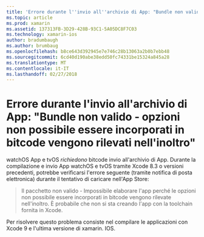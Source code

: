 ```yaml
---
title: 'Errore durante l''invio all''archivio di App: "Bundle non valido - opzioni non possibile essere incorporati in bitcode vengono rilevati nell''inoltro"'
ms.topic: article
ms.prod: xamarin
ms.assetid: 137313FB-3D29-428B-93C1-5A05DC8F7C03
ms.technology: xamarin-ios
author: bradumbaugh
ms.author: brumbaug
ms.openlocfilehash: b8ce643d392945e7e746c28b13063a2b0b7ebb48
ms.sourcegitcommit: 6cd40d190abe38edd50fc74331be15324a845a28
ms.translationtype: MT
ms.contentlocale: it-IT
ms.lasthandoff: 02/27/2018
---
```

# <a name="error-when-submitting-to-app-store-invalid-bundle---options-not-allowed-to-be-embedded-in-bitcode-are-detected-in-the-submission"></a>Errore durante l'invio all'archivio di App: "Bundle non valido - opzioni non possibile essere incorporati in bitcode vengono rilevati nell'inoltro"

watchOS App e tvOS _richiedono_ bitcode invio all'archivio di App. Durante la compilazione e invio App watchOS e tvOS tramite Xcode 8.3 o versioni precedenti, potrebbe verificarsi l'errore seguente (tramite notifica di posta elettronica) durante il tentativo di caricare nell'App Store:

>Il pacchetto non valido - Impossibile elaborare l'app perché le opzioni non possibile essere incorporati in bitcode vengono rilevate nell'inoltro. È probabile che non si sta creando l'app con la toolchain fornita in Xcode.

Per risolvere questo problema consiste nel compilare le applicazioni con Xcode 9 e l'ultima versione di xamarin. IOS.
